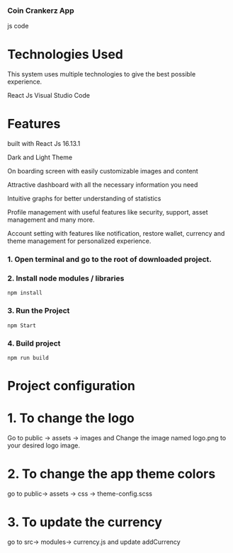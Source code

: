 ### Coin Crankerz App

js code

# Technologies Used

This system uses multiple technologies to give the best possible experience.

React Js
Visual Studio Code

# Features

built with React Js 16.13.1

Dark and Light Theme

On boarding screen with easily customizable images and content

Attractive dashboard with all the necessary information you need

Intuitive graphs for better understanding of statistics

Profile management with useful features like security, support, asset management and many more.

Account setting with features like notification, restore wallet, currency and theme management for personalized experience.

### 1. Open terminal and go to the root of downloaded project.
### 2. Install node modules / libraries
```npm install```
### 3. Run the Project
```npm Start```
### 4. Build project
```npm run build```
# Project configuration

# 1. To change the logo

Go to public -> assets -> images and Change the image named logo.png to your desired logo image.

# 2. To change the app theme colors

go to public-> assets -> css -> theme-config.scss

# 3. To update the currency

go to src-> modules-> currency.js and update addCurrency
